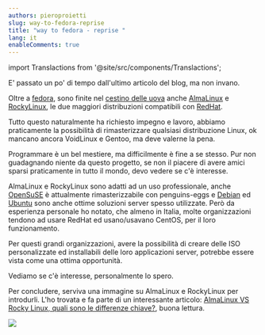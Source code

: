 ```yaml
---
authors: pieroproietti
slug: way-to-fedora-reprise
title: "way to fedora - reprise "
lang: it
enableComments: true
---
```


import Translactions from '@site/src/components/Translactions';

<Translactions />
E' passato un po' di tempo dall'ultimo articolo del blog, ma non invano. 

Oltre a [fedora](https://www.fedoraproject.org/it/), sono finite nel [cestino delle uova](https://penguins-eggs.net/basket/index.php?p=isos) anche [AlmaLinux](https://almalinux.org) e [RockyLinux](https://rockylinux.org/), le due maggiori distribuzioni compatibili con [RedHat](https://www.redhat.com).

Tutto questo naturalmente ha richiesto impegno e lavoro, abbiamo praticamente la possibilità di rimasterizzare qualsiasi distribuzione Linux, ok mancano ancora VoidLinux e Gentoo, ma deve valerne la pena.

Programmare è un bel mestiere, ma difficilmente è fine a se stesso. Pur non guadagnando niente da questo progetto, se non il piacere di avere amici sparsi praticamente in tutto il mondo, devo vedere se c'è interesse.

AlmaLinux e RockyLinux sono adatti ad un uso professionale, anche [OpenSuSE](https://www.opensuse.org/) è attualmente rimasterizzabile con penguins-eggs e [Debian](https://www.debian.org) ed [Ubuntu](https://ubuntu.com/) sono anche ottime soluzioni server spesso utilizzate. Però da esperienza personale ho notato, che almeno in Italia, molte organizzazioni tendono ad usare RedHat ed usano/usavano CentOS, per il loro funzionamento. 

Per questi grandi organizzazioni, avere la possibilità di creare delle ISO personalizzate ed installabili delle loro applicazioni server, potrebbe essere vista come una ottima opportunità.

Vediamo se c'è interesse, personalmente lo spero.

Per concludere, serviva una immagine su AlmaLinux e RockyLinux per introdurli. L'ho trovata e fa parte di un interessante articolo: [AlmaLinux VS Rocky Linux, quali sono le differenze chiave?](https://managedserver.it/almalinux-vs-rocky-linux-quali-sono-le-differenze-chiave/#Differenze_chiave_tra_AlmaLinux_e_Rocky_Linux), buona lettura.

![](https://cdn-gdbgh.nitrocdn.com/XsjHqdZrwNOTMrKVooDNBYYdgGozsmFz/assets/images/optimized/rev-c7dc79f/managedserver.it/wp-content/uploads/2022/09/almalinux-vs-rockylinux-1536x864.png)
